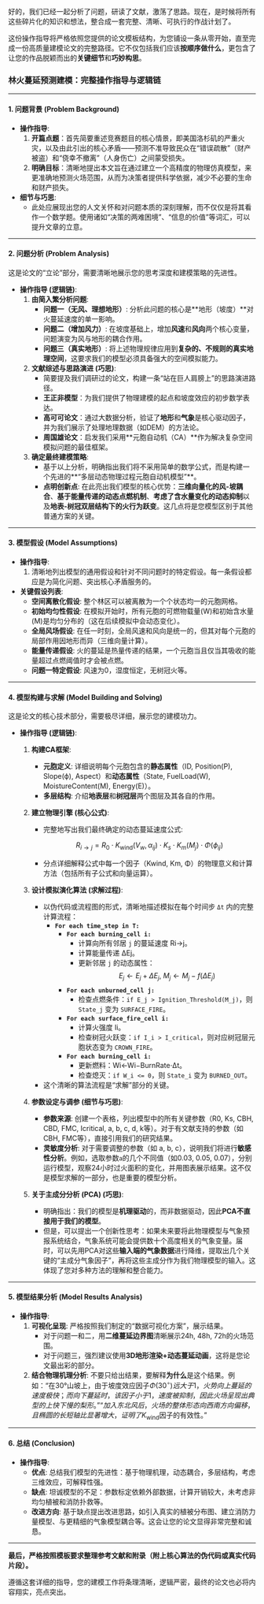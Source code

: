 好的，我们已经一起分析了问题，研读了文献，激荡了思路。现在，是时候将所有这些碎片化的知识和想法，整合成一套完整、清晰、可执行的作战计划了。

这份操作指导将严格依照您提供的论文模板结构，为您铺设一条从零开始，直至完成一份高质量建模论文的完整路径。它不仅包括我们应该**按顺序做什么**，更包含了让您的作品脱颖而出的**关键细节**和**巧妙构思**。



### **林火蔓延预测建模：完整操作指导与逻辑链**



------



#### **1. 问题背景 (Problem Background)**



- **操作指导**:
  1. **开篇点题**：首先简要重述竞赛题目的核心情景，即美国洛杉矶的严重火灾，以及由此引出的核心矛盾——预测不准导致民众在“错误疏散”（财产被盗）和“侥幸不撤离”（人身伤亡）之间蒙受损失。
  2. **明确目标**：清晰地提出本文旨在通过建立一个高精度的物理仿真模型，来更准确地预测火场范围，从而为决策者提供科学依据，减少不必要的生命和财产损失。
- **细节与巧思**:
  - 此处应展现出您的人文关怀和对问题本质的深刻理解，而不仅仅是将其看作一个数学题。使用诸如“决策的两难困境”、“信息的价值”等词汇，可以提升文章的立意。

------



#### **2. 问题分析 (Problem Analysis)**



这是论文的“立论”部分，需要清晰地展示您的思考深度和建模策略的先进性。

- **操作指导 (逻辑链)**:
  1. **由简入繁分析问题**:
     - **问题一（无风、理想地形）**: 分析此问题的核心是**地形（坡度）**对火蔓延速度的单一影响。
     - **问题二（增加风力）**: 在坡度基础上，增加**风速**和**风向**两个核心变量，问题演变为风与地形的耦合作用。
     - **问题三（真实地形）**: 将上述物理规律应用到**复杂的、不规则的真实地理空间**，这要求我们的模型必须具备强大的空间模拟能力。
  2. **文献综述与思路演进 (巧思)**:
     - 简要提及我们调研过的论文，构建一条“站在巨人肩膀上”的思路演进路径。
     - **王正非模型**：为我们提供了物理建模的起点和坡度效应的初步数学表达。
     - **高可可论文**：通过大数据分析，验证了**地形**和**气象**是核心驱动因子，并为我们展示了处理地理数据（如DEM）的方法论。
     - **周国雄论文**：启发我们采用**元胞自动机（CA）**作为解决复杂空间模拟问题的最佳框架。
  3. **确定最终建模策略**:
     - 基于以上分析，明确指出我们将不采用简单的数学公式，而是构建一个先进的**“多层动态物理过程元胞自动机模型”**。
     - **点明创新点**: 在此亮出我们模型的核心优势：**三维向量化的风-坡耦合**、**基于能量传递的动态点燃机制**、**考虑了含水量变化的动态抑制**以及**地表-树冠双层结构下的火行为跃变**。这几点将是您模型区别于其他普通方案的关键。

------



#### **3. 模型假设 (Model Assumptions)**



- **操作指导**:
  1. 清晰地列出模型的通用假设和针对不同问题时的特定假设。每一条假设都应是为简化问题、突出核心矛盾服务的。
- **关键假设列表**:
  - **空间离散化假设**: 整个林区可以被离散为一个个状态均一的元胞网格。
  - **初始均匀性假设**: 在模拟开始时，所有元胞的可燃物载量(W)和初始含水量(M)是均匀分布的（这在后续模拟中会动态变化）。
  - **全局风场假设**: 在任一时刻，全局风速和风向是统一的，但其对每个元胞的局部作用因地形而异（三维向量计算）。
  - **能量传递假设**: 火的蔓延是热量传递的结果，一个元胞当且仅当其吸收的能量超过点燃阈值时才会被点燃。
  - **问题一特定假设**: 风速为0，湿度恒定，无树冠火等。

------



#### **4. 模型构建与求解 (Model Building and Solving)**



这是论文的核心技术部分，需要极尽详细，展示您的建模功力。

- **操作指导 (逻辑链)**:

  1. **构建CA框架**:

     - **元胞定义**: 详细说明每个元胞包含的**静态属性**（ID, Position(P), Slope(ϕ), Aspect）和**动态属性**（State, FuelLoad(W), MoistureContent(M), Energy(E)）。
     - **多层结构**: 介绍**地表层**和**树冠层**两个图层及其各自的作用。

  2. **建立物理引擎 (核心公式)**:

     - 完整地写出我们最终确定的动态蔓延速度公式:

       $$R_{i\to j}=R_0\cdot K_{\mathrm{wind}}(V_w,\alpha_{ij})\cdot K_s\cdot K_m(M_j)\cdot\Phi(\phi_{ij})$$

     - 分点详细解释公式中每一个因子（Kwind, Km, Φ）的物理意义和计算方法（包括所有子公式和向量运算）。

  3. **设计模拟演化算法 (求解过程)**:

     - 以伪代码或流程图的形式，清晰地描述模拟在每个时间步 `Δt` 内的完整计算流程：
       - **`For each time_step in T:`**
         - **`For each burning_cell i:`**
           - 计算向所有邻居 `j` 的蔓延速度 Ri→j。
           - 计算能量传递 ΔEj。
           - 更新邻居 `j` 的动态属性：$$E_j\leftarrow E_j+\Delta E_j,\:M_j\leftarrow M_j-f(\Delta E_j)$$
         - **`For each unburned_cell j:`**
           - 检查点燃条件：`if E_j > Ignition_Threshold(M_j)`，则 `State_j` 变为 `SURFACE_FIRE`。
         - **`For each surface_fire_cell i:`**
           - 计算火强度 Ii。
           - 检查树冠火跃变：`if I_i > I_critical`，则对应树冠层元胞状态变为 `CROWN_FIRE`。
         - **`For each burning_cell i:`**
           - 更新燃料：Wi←Wi−BurnRate⋅Δt。
           - 检查熄灭：`if W_i <= 0`，则 `State_i` 变为 `BURNED_OUT`。
     - 这个清晰的算法流程是“求解”部分的关键。

  4. **参数设定与调参 (细节与巧思)**:

     - **参数来源**: 创建一个表格，列出模型中的所有关键参数（R0, Ks, CBH, CBD, FMC, Icritical, a, b, c, d, k等）。对于有文献支持的参数（如CBH, FMC等），直接引用我们的研究结果。
     - **灵敏度分析**: 对于需要调整的参数（如 a, b, c），说明我们将进行**敏感性分析**。例如，选取参数`a`的几个不同值（如0.03, 0.05, 0.07），分别运行模型，观察24小时过火面积的变化，并用图表展示结果。这不仅是模型求解的一部分，也是重要的模型分析。

  5. **关于主成分分析 (PCA) (巧思)**:

     - 明确指出：我们的模型是**机理驱动**的，而非数据驱动，因此**PCA不直接用于我们的模型**。
     - 但是，可以提出一个创新性思考：如果未来要将此物理模型与气象预报系统结合，气象系统可能会提供数十个高度相关的气象变量。届时，可以先用PCA对这些**输入端的气象数据**进行降维，提取出几个关键的“主成分气象因子”，再将这些主成分作为我们物理模型的输入。这体现了您对多种方法的理解和整合能力。

------



#### **5. 模型结果分析 (Model Results Analysis)**



- **操作指导**:
  1. **可视化呈现**: 严格按照我们制定的“数据可视化方案”，展示结果。
     - 对于问题一和二，用**二维蔓延边界图**清晰展示24h, 48h, 72h的火场范围。
     - 对于问题三，强烈建议使用**3D地形渲染+动态蔓延动画**，这将是您论文最出彩的部分。
  2. **结合物理机理分析**: 不要只给出结果，要解释**为什么**是这个结果。例如：“在30°山坡上，由于坡度效应因子$\Phi(30^\circ)远大于1，火势向上蔓延的速度极快；而向下蔓延时，该因子小于1，速度被抑制，因此火场呈现出典型的上快下慢的梨形。”“加入东北风后，火场的整体形态向西南方向偏移，且椭圆的长短轴比显著增大，证明了K_{\text{wind}}$因子的有效性。”

------



#### **6. 总结 (Conclusion)**



- **操作指导**:
  - **优点**: 总结我们模型的先进性：基于物理机理，动态耦合，多层结构，考虑三维效应，可解释性强。
  - **缺点**: 坦诚模型的不足：参数标定依赖外部数据，计算开销较大，未考虑非均匀植被和消防扑救等。
  - **改进方向**: 基于缺点提出改进思路，如引入真实的植被分布图、建立消防力量模型、与更精细的气象模型耦合等。这会让您的论文显得非常完整和诚恳。

------

**最后，严格按照模板要求整理参考文献和附录（附上核心算法的伪代码或真实代码片段）。**

遵循这套详细的指导，您的建模工作将条理清晰，逻辑严密，最终的论文也必将内容翔实，亮点突出。